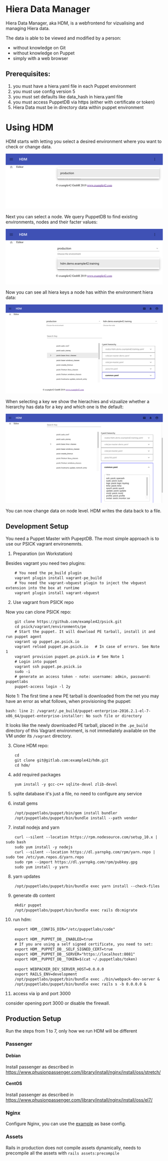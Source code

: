 # Hiera Data Manager

Hiera Data Manager, aka HDM, is a webfrontend for vizualising and managing Hiera data.

The data is able to be viewed and modified by a person:
* without knowledge on Git
* without knowledge on Puppet
* simply with a web browser

## Prerequisites:

1. you must have a hiera.yaml file in each Puppet environment
1. you must use config version 5
1. you must set defaults like data_hash in hiera.yaml file
1. you must access PuppetDB via https (either with certificate or token)
1. Hiera Data must be in directory data within puppet environment

# Using HDM

HDM starts with letting you select a desired environment where you want to check or change data.

![select environment](/docs/hdm/02_HDM_env.png)

Next you can select a node. We query PuppetDB to find existing environments, nodes and their facter values:

![select node](/docs/hdm/03_HDM_node.png)

Now you can see all hiera keys a node has within the environment hiera data:

![hiera keys](/docs/hdm/04_HDM_node_data.png)

When selecting a key we show the hierachies and vizualize whether a hierarchy has data for a key and which one is the default:

![hiera data](/docs/hdm/05_HDM_node_data_view.png)

You can now change data on node level.
HDM writes the data back to a file.

## Development Setup

You need a Puppet Master with PupeptDB. The most simple approach is to use our PSICK vagrant environemnts.

1. Preparation (on Workstation)

Besides vagrant you need two plugins:
```
    # You need the pe_build plugin
    vagrant plugin install vagrant-pe_build
    # You need the vagrant-vbguest plugin to inject the vbguest extension into the box at runtime
    vagrant plugin install vagrant-vbguest
```

2. Use vagrant from PSICK repo

Now you can clone PSICK repo:
```
    git clone https://github.com/example42/psick.git
    cd psick/vagrant/environments/pe
    # Start the puppet. It will download PE tarball, install it and run puppet agent
    vagrant up puppet.pe.psick.io
    vagrant reload puppet.pe.psick.io   # In case of errors. See Note 1
    vagrant provision puppet.pe.psick.io # See Note 1
    # Login into puppet
    vagrant ssh puppet.pe.psick.io
    sudo -i
    # generate an access token - note: username: admin, password: puppetlabs
    puppet-access login -l 2y
```

Note 1: The first time a new PE tarball is downloaded from the net you may have an error as what follows, when provisioning the puppet:

    bash: line 2: /vagrant/.pe_build/puppet-enterprise-2016.2.1-el-7-x86_64/puppet-enterprise-installer: No such file or directory

It looks like the newly downloaded PE tarball, placed in the ```.pe_build``` directory of this Vagrant environment, is not immediately available on the VM under its ```/vagrant``` directory.



3. Clone HDM repo:

```
    cd
    git clone git@gitlab.com:example42/hdm.git
    cd hdm/
```

4. add required packages

```
    yum install -y gcc-c++ sqlite-devel zlib-devel
```


5. sqlite database
  it's just a file, no need to configure any service

6. install gems

```
    /opt/puppetlabs/puppet/bin/gem install bundler
    /opt/puppetlabs/puppet/bin/bundle install --path vendor
```

7. install nodejs and yarn

```
    curl --silent --location https://rpm.nodesource.com/setup_10.x | sudo bash
    sudo yum install -y nodejs
    curl --silent --location https://dl.yarnpkg.com/rpm/yarn.repo | sudo tee /etc/yum.repos.d/yarn.repo
    sudo rpm --import https://dl.yarnpkg.com/rpm/pubkey.gpg
    sudo yum install -y yarn
```


8. yarn updates

```
    /opt/puppetlabs/puppet/bin/bundle exec yarn install --check-files
```

9. generate db content

```
    mkdir puppet
    /opt/puppetlabs/puppet/bin/bundle exec rails db:migrate
```

10. run hdm:

```
    export HDM__CONFIG_DIR="/etc/puppetlabs/code"

    export HDM__PUPPET_DB__ENABLED=true
    # If you are using a self signed certificate, you need to set:
    export HDM__PUPPET_DB__SELF_SIGNED_CERT=true
    export HDM__PUPPET_DB__SERVER="https://localhost:8081"
    export HDM__PUPPET_DB__TOKEN=$(cat ~/.puppetlabs/token)

    export WEBPACKER_DEV_SERVER_HOST=0.0.0.0
    export RAILS_ENV=development
    /opt/puppetlabs/puppet/bin/bundle exec ./bin/webpack-dev-server &
    /opt/puppetlabs/puppet/bin/bundle exec rails s -b 0.0.0.0 &
```

11. access via ip and port 3000

consider opening port 3000 or disable the firewall.


## Production Setup

Run the steps from 1 to 7, only how we run HDM will be different

### Passenger

#### Debian

Install passenger as described in https://www.phusionpassenger.com/library/install/nginx/install/oss/stretch/

#### CentOS

Install passenger as described in https://www.phusionpassenger.com/library/install/nginx/install/oss/el7/

### Nginx

Configure Nginx, you can use the [example](docs/nginx_example.conf) as base config.

### Assets

Rails in production does not compile assets dynamically, needs to precompile all the assets with `rails assets:precompile`

